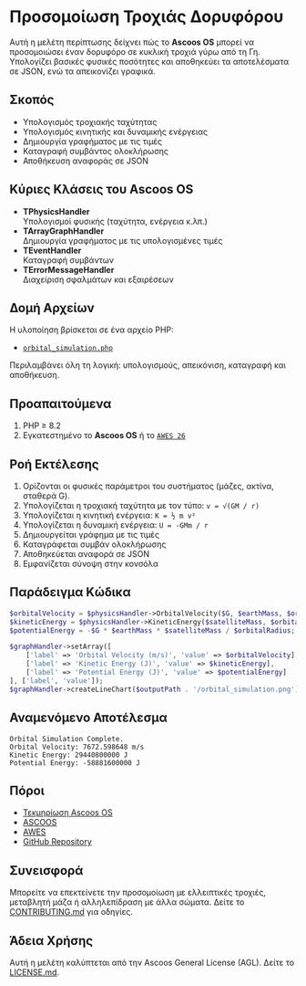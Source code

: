 # Προσομοίωση Τροχιάς Δορυφόρου

Αυτή η μελέτη περίπτωσης δείχνει πώς το **Ascoos OS** μπορεί να προσομοιώσει έναν δορυφόρο σε κυκλική τροχιά γύρω από τη Γη.  
Υπολογίζει βασικές φυσικές ποσότητες και αποθηκεύει τα αποτελέσματα σε JSON, ενώ τα απεικονίζει γραφικά.

## Σκοπός
- Υπολογισμός τροχιακής ταχύτητας
- Υπολογισμός κινητικής και δυναμικής ενέργειας
- Δημιουργία γραφήματος με τις τιμές
- Καταγραφή συμβάντος ολοκλήρωσης
- Αποθήκευση αναφοράς σε JSON

## Κύριες Κλάσεις του Ascoos OS
- **TPhysicsHandler**  
  Υπολογισμοί φυσικής (ταχύτητα, ενέργεια κ.λπ.)  
- **TArrayGraphHandler**  
  Δημιουργία γραφήματος με τις υπολογισμένες τιμές  
- **TEventHandler**  
  Καταγραφή συμβάντων  
- **TErrorMessageHandler**  
  Διαχείριση σφαλμάτων και εξαιρέσεων  

## Δομή Αρχείων
Η υλοποίηση βρίσκεται σε ένα αρχείο PHP:
- [`orbital_simulation.php`](orbital_simulation.php)

Περιλαμβάνει όλη τη λογική: υπολογισμούς, απεικόνιση, καταγραφή και αποθήκευση.

## Προαπαιτούμενα
1. PHP ≥ 8.2  
2. Εγκατεστημένο το **Ascoos OS** ή το [`AWES 26`](https://awes.ascoos.com)

## Ροή Εκτέλεσης
1. Ορίζονται οι φυσικές παράμετροι του συστήματος (μάζες, ακτίνα, σταθερά G).
2. Υπολογίζεται η τροχιακή ταχύτητα με τον τύπο: `v = √(GM / r)`
3. Υπολογίζεται η κινητική ενέργεια: `K = ½ m v²`
4. Υπολογίζεται η δυναμική ενέργεια: `U = -GMm / r`
5. Δημιουργείται γράφημα με τις τιμές
6. Καταγράφεται συμβάν ολοκλήρωσης
7. Αποθηκεύεται αναφορά σε JSON
8. Εμφανίζεται σύνοψη στην κονσόλα

## Παράδειγμα Κώδικα
```php
$orbitalVelocity = $physicsHandler->OrbitalVelocity($G, $earthMass, $orbitalRadius);
$kineticEnergy = $physicsHandler->KineticEnergy($satelliteMass, $orbitalVelocity);
$potentialEnergy = -$G * $earthMass * $satelliteMass / $orbitalRadius;

$graphHandler->setArray([
    ['label' => 'Orbital Velocity (m/s)', 'value' => $orbitalVelocity],
    ['label' => 'Kinetic Energy (J)', 'value' => $kineticEnergy],
    ['label' => 'Potential Energy (J)', 'value' => $potentialEnergy]
], ['label', 'value']);
$graphHandler->createLineChart($outputPath . '/orbital_simulation.png');
```

## Αναμενόμενο Αποτέλεσμα
```
Orbital Simulation Complete.
Orbital Velocity: 7672.598648 m/s
Kinetic Energy: 29440800000 J
Potential Energy: -58881600000 J
```

## Πόροι
- [Τεκμηρίωση Ascoos OS](/docs/)  
- [ASCOOS](https://www.ascoos.com)
- [AWES](https://awes.ascoos.com)  
- [GitHub Repository](https://github.com/ascoos/os)

## Συνεισφορά
Μπορείτε να επεκτείνετε την προσομοίωση με ελλειπτικές τροχιές, μεταβλητή μάζα ή αλληλεπίδραση με άλλα σώματα. Δείτε το [CONTRIBUTING.md](/CONTRIBUTING.md) για οδηγίες.

## Άδεια Χρήσης
Αυτή η μελέτη καλύπτεται από την Ascoos General License (AGL). Δείτε το [LICENSE.md](/LICENSE.md).
